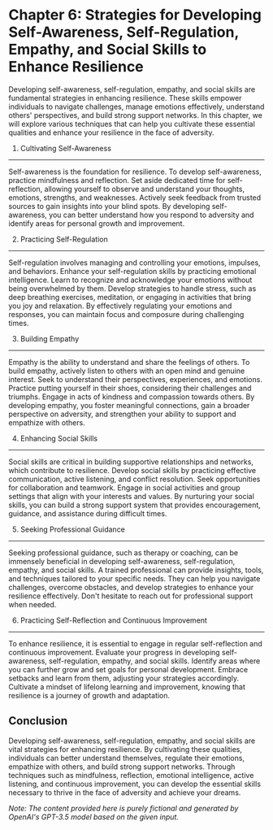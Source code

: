 Chapter 6: Strategies for Developing Self-Awareness, Self-Regulation, Empathy, and Social Skills to Enhance Resilience
======================================================================================================================

Developing self-awareness, self-regulation, empathy, and social skills are fundamental strategies in enhancing resilience. These skills empower individuals to navigate challenges, manage emotions effectively, understand others' perspectives, and build strong support networks. In this chapter, we will explore various techniques that can help you cultivate these essential qualities and enhance your resilience in the face of adversity.

1. Cultivating Self-Awareness
-----------------------------

Self-awareness is the foundation for resilience. To develop self-awareness, practice mindfulness and reflection. Set aside dedicated time for self-reflection, allowing yourself to observe and understand your thoughts, emotions, strengths, and weaknesses. Actively seek feedback from trusted sources to gain insights into your blind spots. By developing self-awareness, you can better understand how you respond to adversity and identify areas for personal growth and improvement.

2. Practicing Self-Regulation
-----------------------------

Self-regulation involves managing and controlling your emotions, impulses, and behaviors. Enhance your self-regulation skills by practicing emotional intelligence. Learn to recognize and acknowledge your emotions without being overwhelmed by them. Develop strategies to handle stress, such as deep breathing exercises, meditation, or engaging in activities that bring you joy and relaxation. By effectively regulating your emotions and responses, you can maintain focus and composure during challenging times.

3. Building Empathy
-------------------

Empathy is the ability to understand and share the feelings of others. To build empathy, actively listen to others with an open mind and genuine interest. Seek to understand their perspectives, experiences, and emotions. Practice putting yourself in their shoes, considering their challenges and triumphs. Engage in acts of kindness and compassion towards others. By developing empathy, you foster meaningful connections, gain a broader perspective on adversity, and strengthen your ability to support and empathize with others.

4. Enhancing Social Skills
--------------------------

Social skills are critical in building supportive relationships and networks, which contribute to resilience. Develop social skills by practicing effective communication, active listening, and conflict resolution. Seek opportunities for collaboration and teamwork. Engage in social activities and group settings that align with your interests and values. By nurturing your social skills, you can build a strong support system that provides encouragement, guidance, and assistance during difficult times.

5. Seeking Professional Guidance
--------------------------------

Seeking professional guidance, such as therapy or coaching, can be immensely beneficial in developing self-awareness, self-regulation, empathy, and social skills. A trained professional can provide insights, tools, and techniques tailored to your specific needs. They can help you navigate challenges, overcome obstacles, and develop strategies to enhance your resilience effectively. Don't hesitate to reach out for professional support when needed.

6. Practicing Self-Reflection and Continuous Improvement
--------------------------------------------------------

To enhance resilience, it is essential to engage in regular self-reflection and continuous improvement. Evaluate your progress in developing self-awareness, self-regulation, empathy, and social skills. Identify areas where you can further grow and set goals for personal development. Embrace setbacks and learn from them, adjusting your strategies accordingly. Cultivate a mindset of lifelong learning and improvement, knowing that resilience is a journey of growth and adaptation.

Conclusion
----------

Developing self-awareness, self-regulation, empathy, and social skills are vital strategies for enhancing resilience. By cultivating these qualities, individuals can better understand themselves, regulate their emotions, empathize with others, and build strong support networks. Through techniques such as mindfulness, reflection, emotional intelligence, active listening, and continuous improvement, you can develop the essential skills necessary to thrive in the face of adversity and achieve your dreams.

*Note: The content provided here is purely fictional and generated by OpenAI's GPT-3.5 model based on the given input.*
